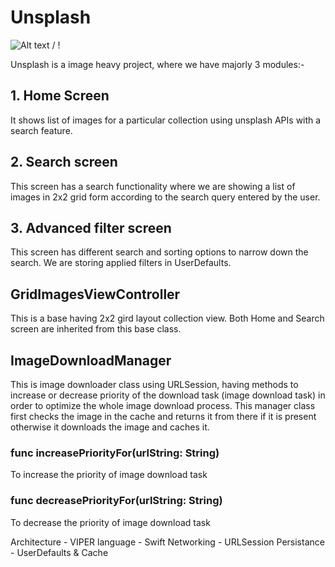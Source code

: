 # Unsplash

![ Alt text](unsplash.gif) / ! [](unsplash.gif)

Unsplash is a image heavy project, where we have majorly 3 modules:- 
## 1. Home Screen
 It shows list of images for a particular collection using unsplash APIs with a search feature.
## 2. Search screen 
This screen has a search functionality where we are showing a list of images in 2x2 grid form according to the  search query entered by the user.
## 3. Advanced filter screen 
This screen has different search and sorting options to narrow down the search. We are storing applied filters in UserDefaults. 


## GridImagesViewController 
This is a base having 2x2 gird layout collection view. Both Home and Search screen are inherited from this base class.

## ImageDownloadManager 
This is image downloader class using URLSession, having methods to increase or decrease priority of the download task (image download task) in order to optimize the whole image download process. This manager class first checks the image in the cache and returns it from there if it is present otherwise it downloads the image and caches it. 

### func increasePriorityFor(urlString: String)  
To increase the priority of image download task

### func decreasePriorityFor(urlString: String)  
To decrease the priority of image download task


Architecture - VIPER
language - Swift
Networking - URLSession
Persistance - UserDefaults & Cache 
